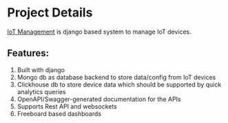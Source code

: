 # Project Details

[IoT Management](https://github.com/vkylamba/IoT-Monitoring) is django based system to manage IoT devices. 

## Features:
1. Built with django
2. Mongo db as database backend to store data/config from IoT devices
3. Clickhouse db to store device data which should be supported by quick analytics queries
4. OpenAPI/Swagger-generated documentation for the APIs
5. Supports Rest API and websockets
6. Freeboard based dashboards
